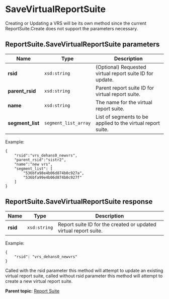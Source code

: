 # SaveVirtualReportSuite

Creating or Updating a VRS will be its own method since the current ReportSuite.Create does not support the parameters necessary.

## ReportSuite.SaveVirtualReportSuite parameters

|Name|Type|Description|
|----|----|-----------|
| **rsid** | `xsd:string` | (Optional) Requested virtual report suite ID for update. |
|**parent_rsid** |`xsd:string` | Parent report suite ID for virtual report suite. |
|**name** |`xsd:string` | The name for the virtual report suite. |
|**segment_list** |`segment_list_array` | List of segments to be applied to the virtual report suite. |

Example:

```
{
    "rsid":"vrs_dehans0_newvrs",
    "parent_rsid":"sistr2",
    "name":"new vrs",
    "segment_list": [
        "536bfa98e4b06d874b0c927a",
        "536bfa99e4b06d874b0c927f"
    ]
}
```

## ReportSuite.SaveVirtualReportSuite response

|Name|Type|Description|
|----|----|-----------|
| **rsid** | `xsd:string` | Report suite ID for the created or updated virtual report suite. |

Example:

```
{
    "rsid": "vrs_dehans0_newvrs"
}
```

Called with the rsid parameter this method will attempt to update an existing virtual report suite, called without rsid parameter this method will attempt to create a new virtual report suite.

**Parent topic:** [Report Suite](../../methods/report_suite/r_methods_reportsuite.md)

